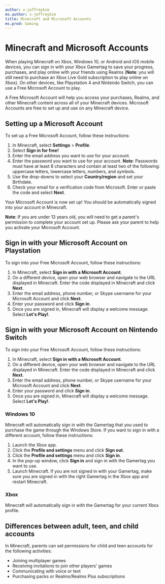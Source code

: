 ```yaml
---
author: v-jeffreykim
ms.author: v-jeffreykim
title: Minecraft and Microsoft Accounts
ms.prod: Gaming
---
```


# Minecraft and Microsoft Accounts

When playing Minecraft on Xbox, Windows 10, or Android and iOS mobile devices, you can sign in with your Xbox Gamertag to save your progress, purchases, and play online with your friends using Realms (**Note**: you will still need to purchase an Xbox Live Gold subscription to play online on Xbox). On other devices, like Playstation 4 and Nintendo Switch, you can use a Free Microsoft Account to play.

A Free Microsoft Account will help you access your purchases, Realms, and other Minecraft content across all of your Minecraft devices. Microsoft Accounts are free to set up and use on any Minecraft device.

## Setting up a Microsoft Account

To set up a Free Microsoft Account, follow these instructions:

1.	In Minecraft, select **Settings** > **Profile**.
2.	Select **Sign in for free!**
3.	Enter the email address you want to use for your account.
4.	Enter the password you want to use for your account.
**Note**: Passwords must have at least 8 characters and contain at least two of the following: uppercase letters, lowercase letters, numbers, and symbols.
5.	Use the drop-downs to select your **Country/region** and set your Birthdate.
6.	Check your email for a verification code from Microsoft. Enter or paste the code and select **Next**.

Your Microsoft Account is now set up! You should be automatically signed into your account in Minecraft.

**Note**: If you are under 13 years old, you will need to get a parent's permission to complete your account set up. Please ask your parent to help you activate your Microsoft Account.

## Sign in with your Microsoft Account on Playstation

To sign into your Free Microsoft Account, follow these instructions:

1. In Minecraft, select **Sign in with a Microsoft Account**.
2. On a different device, open your web browser and navigate to the URL displayed in Minecraft. Enter the code displayed in Minecraft and click **Next**.
3. Enter the email address, phone number, or Skype username for your Microsoft Account and click **Next**.
4. Enter your password and click **Sign in**.
5. Once you are signed in, Minecraft will display a welcome message. Select **Let's Play!**.

## Sign in with your Microsoft Account on Nintendo Switch

To sign into your Free Microsoft Account, follow these instructions:

1. In Minecraft, select **Sign in with a Microsoft Account**.
2. On a different device, open your web browser and navigate to the URL displayed in Minecraft. Enter the code displayed in Minecraft and click **Next**.
3. Enter the email address, phone number, or Skype username for your Microsoft Account and click **Next**.
4. Enter your password and click **Sign in**.
5. Once you are signed in, Minecraft will display a welcome message. Select **Let's Play!**.

### Windows 10

Minecraft will automatically sign in with the Gamertag that you used to purchase the game through the Windows Store. If you want to sign in with a different account, follow these instructions:

1. Launch the Xbox app.
2. Click the **Profile and settings** menu and click **Sign out**.
3. Click the **Profile and settings** menu and click **Sign in**.
4. In the pop-up window, click **Sign in** and sign in with the Gamertag you want to use.
5. Launch Minecraft. If you are not signed in with your Gamertag, make sure you are signed in with the right Gamertag in the Xbox app and restart Minecraft.

### Xbox

Minecraft will automatically sign in with the Gamertag for your current Xbox profile.

## Differences between adult, teen, and child accounts

In Minecraft, parents can set permissions for child and teen accounts for the following activities:

- Joining multiplayer games
- Receiving invitations to join other players' games
- Communicating with voice or text
- Purchasing packs or Realms/Realms Plus subscriptions